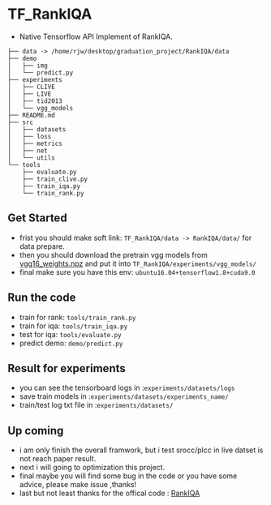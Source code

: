 # TF_RankIQA

- Native Tensorflow API Implement of RankIQA. 

```
├── data -> /home/rjw/desktop/graduation_project/RankIQA/data
├── demo
│   ├── img
│   └── predict.py
├── experiments
│   ├── CLIVE
│   ├── LIVE
│   ├── tid2013
│   └── vgg_models
├── README.md
├── src
│   ├── datasets
│   ├── loss
│   ├── metrics
│   ├── net
│   └── utils
└── tools
    ├── evaluate.py
    ├── train_clive.py
    ├── train_iqa.py
    └── train_rank.py

```

## Get Started

- frist you should make soft link: `TF_RankIQA/data -> RankIQA/data/` for data prepare.
- then you should download the pretrain vgg models from [vgg16_weights.npz](http://www.cs.toronto.edu/~frossard/post/vgg16/) and put it into `TF_RankIQA/experiments/vgg_models/`
- final make sure you have this env: `ubuntu16.04+tensorflow1.8+cuda9.0`

## Run the code

- train for rank: `tools/train_rank.py`
- train for iqa: `tools/train_iqa.py`
- test for iqa: `tools/evaluate.py`
- predict demo: `demo/predict.py`

## Result for experiments

- you can see the tensorboard logs in :`experiments/datasets/logs`
- save train models in :`experiments/datasets/experiments_name/`
- train/test log txt file in :`experiments/datasets/`

## Up coming

- i am only finish the overall framwork, but i test srocc/plcc in live datset is not reach paper result.
- next i will going to optimization this project.
- final maybe you will find some bug in the code or you have some advice, please make issue ,thanks!
- last but not least thanks for the offical code : [RankIQA](https://github.com/xialeiliu/RankIQA)

